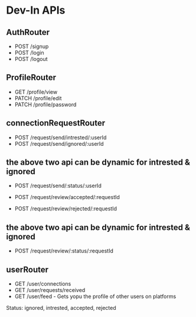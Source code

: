 # Dev-In APIs
## AuthRouter
- POST /signup
- POST /login
- POST /logout

## ProfileRouter
- GET /profile/view
- PATCH /profile/edit
- PATCH /profile/password

## connectionRequestRouter
- POST /request/send/intrested/:userId
- POST /request/send/ignored/:userId
## the above two api can be dynamic for intrested & ignored
- POST /request/send/:status/:userId


- POST /request/review/accepted/:requestId
- POST /request/review/rejected/:requestId
## the above two api can be dynamic for intrested & ignored
- POST /request/review/:status/:requestId

## userRouter
- GET /user/connections
- GET /user/requests/received
- GET /user/feed - Gets yopu the profile of other users on platforms

 
Status: ignored, intrested, accepted, rejected